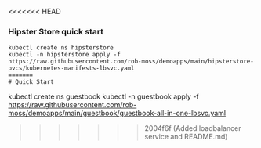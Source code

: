 <<<<<<< HEAD
### Hipster Store quick start

```
kubectl create ns hipsterstore
kubectl -n hipsterstore apply -f https://raw.githubusercontent.com/rob-moss/demoapps/main/hipsterstore-pvcs/kubernetes-manifests-lbsvc.yaml
=======
# Quick Start

```
kubectl create ns guestbook
kubectl -n guestbook apply -f https://raw.githubusercontent.com/rob-moss/demoapps/main/guestbook/guestbook-all-in-one-lbsvc.yaml
>>>>>>> 2004f6f (Added loadbalancer service and README.md)
```
